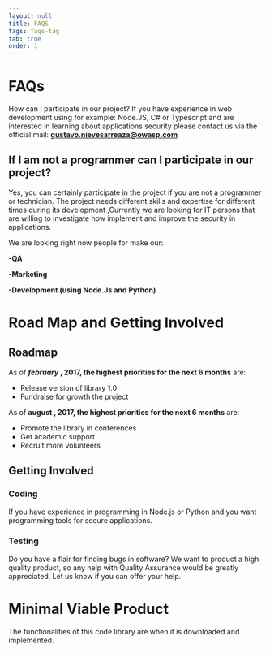 ```yaml
---
layout: null
title: FAQS
tags: faqs-tag
tab: true
order: 1
---
```


# FAQs

How can I participate in our project? If you have experience in web
development using for example: Node.JS, C\# or Typescript and are interested
in learning about applications security please contact us via the
official mail: **gustavo.nievesarreaza@owasp.com**

## If I am not a programmer can I participate in our project?

Yes, you can certainly participate in the project if you are not a
programmer or technician. The project needs different skills and
expertise for different times during its development ,Currently we are
looking for IT persons that are willing to investigate how implement and
improve the security in applications.

We are looking right now people for make our:

**-QA**

**-Marketing**

**-Development (using Node.Js and Python)**


# Road Map and Getting Involved

## Roadmap

As of ***february* , 2017, the highest priorities for the next 6
months** are: 

  - Release version of library 1.0
  - Fundraise for growth the project

As of **august , 2017, the highest priorities for the next 6 months**
are:

  - Promote the library in conferences
  - Get academic support
  - Recruit more volunteers


<strong></strong>

## Getting Involved

### Coding

If you have experience in programming in Node.js or Python and you want
programming tools for secure applications.

### Testing

Do you have a flair for finding bugs in software? We want to product a
high quality product, so any help with Quality Assurance would be
greatly appreciated. Let us know if you can offer your help.

# Minimal Viable Product

The functionalities of this code library are when it is downloaded and
implemented.


